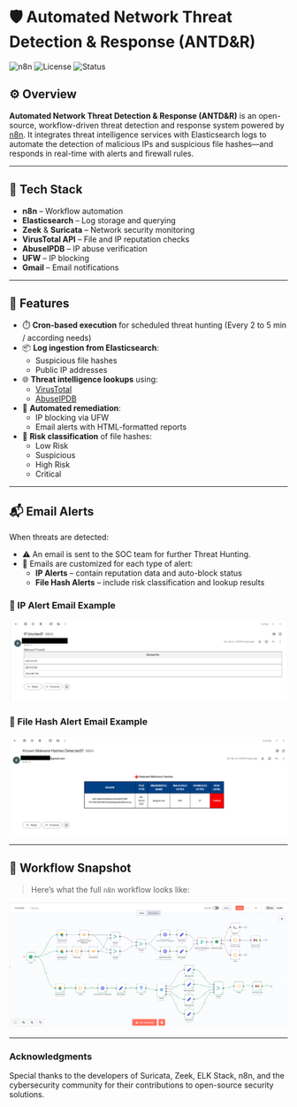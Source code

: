 <!--# Automated Network Threat Detection and Response

## Introduction

In today's rapidly evolving cyber threat landscape, timely and automated responses are critical for effective network security. This project integrates several open-source tools into a solid, automated threat detection and response system. It leverages Suricata and Zeek to monitor and log network traffic, with logs being ingested by an ELK (Elasticsearch, Logstash, Kibana) stack for centralized analysis. Using n8n as a workflow automation platform, the system extracts public IP addresses from the ELK logs, cross-references them with external threat intelligence services (VirusTotal and AbuseIPDB), and if an IP is deemed malicious automatically enforces a network block via iptables/Firewall.

This end-to-end automation minimizes manual intervention, reduces response times and enhances overall network resilience against cyber-attacks.

## Problem Statement

Organizations face a continuously evolving threat landscape where traditional, manual methods of threat detection and response are increasingly insufficient. Manual analysis of network traffic logs and the subsequent response to detected threats are time-consuming and prone to human error, leading to delayed mitigation and a higher risk of successful cyber-attacks.

While advanced SOAR (Security Orchestration, Automation, and Response) tools exist to automate these processes, their high costs and complexity make them inaccessible for many small businesses. Small and medium-sized enterprises (SMEs) require a cost-effective solution that provides similar benefits without the prohibitive expense.

## Objectives

- **Real-time Threat Detection**: Continuously monitor network traffic for suspicious activity.
- **Automated Threat Intelligence Lookup**: Cross-reference identified threats with external databases.
- **Alerting & Notification**: Notify the security team of detected threats.
- **Automated Response**: Block malicious IPs in real-time.
- **Cost-Effective SOAR Solution for SMEs**: Provide an affordable alternative to expensive commercial solutions.

## Methodology

1. **Traffic Monitoring**: Suricata and Zeek are deployed to capture and analyze network traffic.
2. **Log Aggregation**: ELK stack collects and indexes logs for centralized analysis.
3. **Data Extraction & Analysis**: Suspicious IPs are extracted from logs and analyzed against threat intelligence sources.
4. **Automated Response**: Malicious IPs are automatically blocked via `ufw`.
5. **Logging & Reporting**: Alerts and responses are documented for further analysis.

## Lab Setup

- **Operating System**: Ubuntu 24.04.1
- **Intrusion Detection Systems (IDS)**: Suricata and Zeek
- **Security Information and Event Management (SIEM)**: ELK (Elasticsearch, Logstash, Kibana)
- **Automation Platform**: n8n
- **Threat Intelligence APIs**: VirusTotal and AbuseIPDB
- **Firewall**: UFW (built-in Ubuntu firewall)

## Outcomes

- **Cost-Effective Solution**: Reduces the need for expensive commercial SOAR tools.
- **Near Real-Time Monitoring and Analysis**: Enables proactive network defense.
- **Automated Threat Intelligence Integration**: Enhances detection capabilities.
- **Proactive Response**: Mitigates threats before they cause damage.
- **Reduced Operational Burden**: Minimizes manual intervention.
- **Enhanced Network Security**: Strengthens overall cybersecurity posture.

## Installation & Deployment

1. **Install Suricata & Zeek**
   ```bash
   sudo apt update && sudo apt install -y suricata zeek
   ```

2. **Install ELK Stack**
   Follow the official [ELK installation guide](https://www.elastic.co/guide/en/elastic-stack/current/index.html).

3. **Set Up n8n**
   ```bash
   npm install -g n8n
   ```

4. **Configure Threat Intelligence APIs**
   - Register for API keys from [VirusTotal](https://www.virustotal.com/) and [AbuseIPDB](https://www.abuseipdb.com/).
   - Configure n8n workflows to fetch threat intelligence data.

5. **Deploy Firewall Rules**
   ```bash
   sudo ufw enable
   ```

## Contributing

Contributions are welcome! If you have improvements or new features to add, feel free to submit a pull request.

## License

This project is licensed under the MIT License - see the [LICENSE](LICENSE) file for details.

## Contact

For queries and suggestions, feel free to reach out.

---

-->

# 🛡️ Automated Network Threat Detection & Response (ANTD&R)

![n8n](https://img.shields.io/badge/built%20with-n8n-brightgreen?logo=n8n)
![License](https://img.shields.io/badge/license-MIT-blue.svg)
![Status](https://img.shields.io/badge/status-Active-success)

## ⚙️ Overview

**Automated Network Threat Detection & Response (ANTD&R)** is an open-source, workflow-driven threat detection and response system powered by [n8n](https://n8n.io/). It integrates threat intelligence services with Elasticsearch logs to automate the detection of malicious IPs and suspicious file hashes—and responds in real-time with alerts and firewall rules.

---

## 🧰 Tech Stack

- **n8n** – Workflow automation
- **Elasticsearch** – Log storage and querying
- **Zeek** & **Suricata** – Network security monitoring
- **VirusTotal API** – File and IP reputation checks
- **AbuseIPDB** – IP abuse verification
- **UFW** – IP blocking
- **Gmail** – Email notifications

---

## 🚀 Features

- ⏱️ **Cron-based execution** for scheduled threat hunting (Every 2 to 5 min / according needs)  
- 📦 **Log ingestion from Elasticsearch**:  
  - Suspicious file hashes  
  - Public IP addresses  
- 🌐 **Threat intelligence lookups** using:
  - [VirusTotal](https://virustotal.com)  
  - [AbuseIPDB](https://abuseipdb.com)  
- 🔐 **Automated remediation**:
  - IP blocking via UFW
  - Email alerts with HTML-formatted reports
- 🧠 **Risk classification** of file hashes:
  - Low Risk
  - Suspicious
  - High Risk
  - Critical

---

## 📬 Email Alerts

When threats are detected:

- ⚠️ An email is sent to the SOC team for further Threat Hunting.
- 📄 Emails are customized for each type of alert:
  - **IP Alerts** – contain reputation data and auto-block status
  - **File Hash Alerts** – include risk classification and lookup results

### 📨 IP Alert Email Example

![IP Alert](./assets/ip_email_alert.png)


### 📨 File Hash Alert Email Example

![Hash Alert](./assets/hash_email_alert.png)

---

## 📸 Workflow Snapshot

> Here’s what the full `n8n` workflow looks like:

![Workflow](./assets/n8n_workflow.png)


---

<!-- ## 📁 Project Structure
-->

### Acknowledgments

Special thanks to the developers of Suricata, Zeek, ELK Stack, n8n, and the cybersecurity community for their contributions to open-source security solutions.

